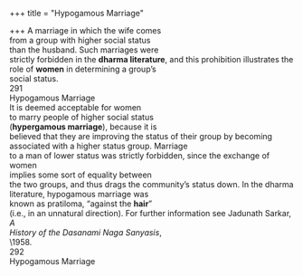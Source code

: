 +++
title = "Hypogamous Marriage"

+++
A marriage in which the wife comes  
from a group with higher social status  
than the husband. Such marriages were  
strictly forbidden in the **dharma literature**, and this prohibition illustrates the  
role of **women** in determining a group’s  
social status.  
291  
Hypogamous Marriage  
It is deemed acceptable for women  
to marry people of higher social status  
(**hypergamous marriage**), because it is  
believed that they are improving the status of their group by becoming associated with a higher status group. Marriage  
to a man of lower status was strictly forbidden, since the exchange of women  
implies some sort of equality between  
the two groups, and thus drags the community’s status down. In the dharma literature, hypogamous marriage was  
known as pratiloma, “against the **hair**”  
(i.e., in an unnatural direction). For further information see Jadunath Sarkar, *A*  
*History of the Dasanami Naga Sanyasis*,  
\1958.  
292  
Hypogamous Marriage